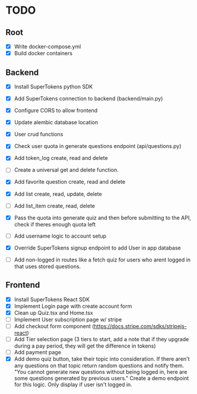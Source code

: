 # TODO
## Root
- [x] Write docker-compose.yml
- [x] Build docker containers

## Backend
- [x] Install SuperTokens python SDK
- [x] Add SuperTokens connection to backend (backend/main.py)
- [x] Configure CORS to allow frontend
- [x] Update alembic database location
- [x] User crud functions
- [x] Check user quota in generate questions endpoint (api/questions.py)
- [x] Add token_log create, read and delete
- [ ] Create a universal get and delete function.
- [x] Add favorite question create, read and delete
- [x] Add list create, read, update, delete
- [ ] Add list_item create, read, delete
- [x] Pass the quota into generate quiz and then before submitting to the API, check if theres enough quota left
- [ ] Add username logic to account setup
- [x] Override SuperTokens signup endpoint to add User in app database
- [ ] Add non-logged in routes like a fetch quiz for users who arent logged in that uses stored questions.


## Frontend
- [x] Install SuperTokens React SDK
- [x] Implement Login page with create account form
- [x] Clean up Quiz.tsx and Home.tsx 
- [ ] Implement User subscription page w/ stripe
- [ ] Add checkout form component (https://docs.stripe.com/sdks/stripejs-react)
- [ ] Add Tier selection page (3 tiers to start, add a note that if they upgrade during a pay period, they will get the difference in tokens)
- [ ] Add payment page
- [x] Add demo quiz button, take their topic into consideration. If there aren't any questions on that topic return random questions and notify them. "You cannot generate new questions without being logged in, here are some questions generated by previous users." Create a demo endpoint for this logic. Only display if user isn't logged in.
